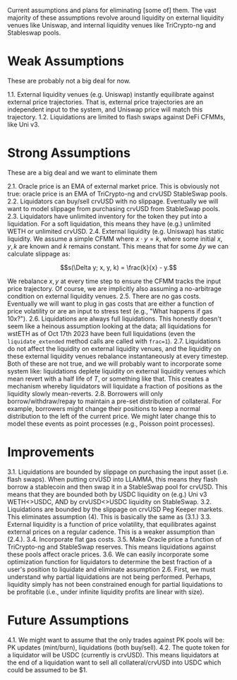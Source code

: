 Current assumptions and plans for eliminating [some of] them. The vast majority of these assumptions revolve around liquidity on external liquidity venues like Uniswap, and internal liquidity venues like TriCrypto-ng and Stableswap pools.

# Weak Assumptions

These are probably not a big deal for now.

1.1. External liquidity venues (e.g. Uniswap) instantly equilibrate against external price trajectories. That is, external price trajectories are an independent input to the system, and Uniswap price will match this trajectory.
1.2. Liquidations are limited to flash swaps against DeFi CFMMs, like Uni v3.

# Strong Assumptions

These are a big deal and we want to eliminate them

2.1. Oracle price is an EMA of external market price. This is obviously not true: oracle price is an EMA of TriCrypto-ng and crvUSD StableSwap pools.
2.2. Liquidators can buy/sell crvUSD with no slippage. Eventually we will want to model slippage from purchasing crvUSD from StableSwap pools.
2.3. Liquidators have unlimited inventory for the token they put into a liquidation. For a soft liquidation, this means they have (e.g.) unlimited WETH or unlimited crvUSD.
2.4. External liquidity (e.g. Uniswap) has static liquidity. We assume a simple CFMM where $x \cdot y = k$, where some initial $x,y,k$ are known and $k$ remains constant. This means that for some $\Delta y$ we can calculate slippage as:

$$s(\Delta y; x, y, k) = \frac{k}{x} - y.$$

We rebalance $x, y$ at every time step to ensure the CFMM tracks the input price trajectory. Of course, we are implicitly also assuming a no-arbitrage condition on external liquidity venues.
2.5. There are no gas costs. Eventually we will want to plug in gas costs that are either a function of price volatility or are an input to stress test (e.g., "What happens if gas 10x?").
2.6. Liquidations are always full liquidations. This honestly doesn't seem like a heinous assumption looking at the data; all liquidations for wstETH as of Oct 17th 2023 have been full liquidations (even the `liquidate_extended` method calls are called with `frac=1`).
2.7. Liquidations do not affect the liquidity on external liquidity venues, and the liquidity on these external liquidity venues rebalance instantaneously at every timestep. Both of these are not true, and we will probably want to incorporate some system like: liquidations deplete liquidity on external liquidity venues which mean revert with a half life of $T$, or something like that. This creates a mechanism whereby liquidators will liquidate a fraction of positions as the liquidity slowly mean-reverts.
2.8. Borrowers will only borrow/withdraw/repay to maintain a pre-set distribution of collateral. For example, borrowers might change their positions to keep a normal distribution to the left of the current price. We might later change this to model these events as point processes (e.g., Poisson point processes). 

# Improvements

3.1. Liquidations are bounded by slippage on purchasing the input asset (i.e. flash swaps). When putting crvUSD into LLAMMA, this means they flash borrow a stablecoin and then swap it in a StableSwap pool for crvUSD. This means that they are bounded both by USDC liquidity on (e.g.) Uni v3 WETH<>USDC, AND by crvUSD<>USDC liquidity on StableSwap.
3.2. Liquidations are bounded by the slippage on crvUSD Peg Keeper markets. This eliminates assumption (4). This is basically the same as (3.1.)
3.3. External liquidity is a function of price volatility, that equilibrates against external prices on a regular cadence. This is a weaker assumption than (2.4.).
3.4. Incorporate flat gas costs.
3.5. Make Oracle price a function of TriCrypto-ng and StableSwap reserves. This means liquidations against these pools affect oracle prices.
3.6. We can easily incorporate some optimization function for liquidators to determine the best fraction of a user's position to liquidate and eliminate assumption 2.6. First, we must understand why partial liquidations are not being performed. Perhaps, liquidity simply has not been constrained enough for partial liquidations to be profitable (i.e., under infinite liquidity profits are linear with size).

# Future Assumptions

4.1. We might want to assume that the only trades against PK pools will be: PK updates (mint/burn), liquidations (both buy/sell).
4.2. The quote token for a liquidator will be USDC (currently is crvUSD). This means liquidators at the end of a liquidation want to sell all collateral/crvUSD into USDC which could be assumed to be \$1.